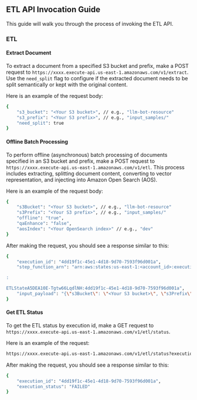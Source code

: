 ## ETL API Invocation Guide

This guide will walk you through the process of invoking the ETL API.

### ETL

#### Extract Document

To extract a document from a specified S3 bucket and prefix, make a POST request to `https://xxxx.execute-api.us-east-1.amazonaws.com/v1/extract`. Use the `need_split` flag to configure if the extracted document needs to be split semantically or kept with the original content.

Here is an example of the request body:

```bash
{
    "s3_bucket": "<Your S3 bucket>", // e.g., "llm-bot-resource"
    "s3_prefix": "<Your S3 prefix>", // e.g., "input_samples/"
    "need_split": true
}
```

#### Offline Batch Processing

To perform offline (asynchronous) batch processing of documents specified in an S3 bucket and prefix, make a POST request to `https://xxxx.execute-api.us-east-1.amazonaws.com/v1/etl`. This process includes extracting, splitting document content, converting to vector representation, and injecting into Amazon Open Search (AOS).

Here is an example of the request body:

```bash
{
    "s3Bucket": "<Your S3 bucket>", // e.g., "llm-bot-resource"
    "s3Prefix": "<Your S3 prefix>", // e.g., "input_samples/"
    "offline": "true",
    "qaEnhance": "false",
    "aosIndex": "<Your OpenSearch index>" // e.g., "dev"
}
```

After making the request, you should see a response similar to this:

```bash
{
    "execution_id": "4dd19f1c-45e1-4d18-9d70-7593f96d001a",
    "step_function_arn": "arn:aws:states:us-east-1:<account_id>:execution

:

ETLStateA5DEA10E-Tgtw66LqdlNH:4dd19f1c-45e1-4d18-9d70-7593f96d001a",
    "input_payload": "{\"s3Bucket\": \"<Your S3 bucket>\", \"s3Prefix\": \"<Your S3 prefix>\", \"offline\": \"true\", \"qaEnhance\": \"false\", \"aosIndex\": \"<Your OpenSearch index>\"}"
}
```

#### Get ETL Status

To get the ETL status by execution id, make a GET request to `https://xxxx.execute-api.us-east-1.amazonaws.com/v1/etl/status`.

Here is an example of the request:

```bash
https://xxxx.execute-api.us-east-1.amazonaws.com/v1/etl/status?executionId=24c9bfdb-f604-4bb2-9495-187b3a38be75
```

After making the request, you should see a response similar to this:

```bash
{
    "execution_id": "4dd19f1c-45e1-4d18-9d70-7593f96d001a",
    "execution_status": "FAILED"
}
```
